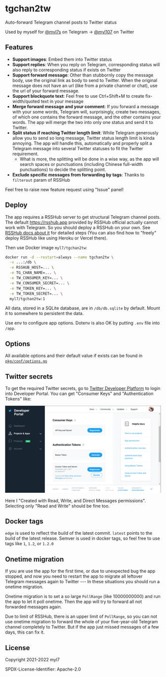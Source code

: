 # tgchan2tw

Auto-forward Telegram channel posts to Twitter status

Used by myself for [@myl7s](https://t.me/myl7s) on Telegram -> [@myl107](https://twitter.com/myl107) on Twitter

## Features

- **Support images**: Embed them into Twitter status
- **Support replies**: When you reply on Telegram, corresponding status will also reply to corresponding status if exists on Twitter
- **Support forward message**: Other than stubbornly copy the message body, use the original link as body to send to Twitter. When the original message does not have an url (like from a private channel or chat), use the url of your forward message.
- **Support blockquote text**: Feel free to use Ctrl+Shift+M to create fix-width/quoted text in your message
- **Merge forward message and your comment**: If you forward a message with your some words, Telegram will, surprisingly, create two messages, of which one contains the forward message, and the other contains your words. The app will merge the two into only one status and send it to Twitter.
- **Split status if reaching Twitter length limit**: While Telegram generously allow you to send so long message, Twitter status length limit is kinda annoying. The app will handle this, automatically and properly split a Telegram message into several Twitter statuses to fit the Twitter requirement.
  - What is more, the splitting will be done in a wise way, as the app will search spaces or punctuations (including Chinese full-width punctuations) to decide the splitting point.
- **Exclude specific messages from forwarding by tags**: Thanks to `filterout` param of RSSHub

Feel free to raise new feature request using "Issue" panel!

## Deploy

The app requires a RSSHub server to get structural Telegram channel posts.
The default https://rsshub.app provided by RSSHub official actually cannot work with Telegram.
So you should deploy a RSSHub on your own.
See [RSSHub docs about it](https://docs.rsshub.app/install/) for detailed steps
(You can also find how to "freely" deploy RSSHub like using Heroku or Vercel there).

Then use Docker image `myl7/tgchan2tw`:

```bash
docker run -d --restart=always --name tgchan2tw \
  -v ...:/db \
  -e RSSHUB_HOST=... \
  -e TG_CHAN_NAME=... \
  -e TW_CONSUMER_KEY=... \
  -e TW_CONSUMER_SECRET=... \
  -e TW_TOKEN_KEY=... \
  -e TW_TOKEN_SECRET=... \
  myl7/tgchan2tw:1
```

All data, stored in a SQLite database, are in `/db/db.sqlite` by default.
Mount it to somewhere to persistent the data.

Use env to configure app options.
Dotenv is also OK by putting `.env` file into `/app`.

## Options

All available options and their default value if exists can be found in [`pkg/conf/options.go`](https://github.com/myl7/tgchan2tw/blob/goshujin-sama/pkg/conf/options.go)

## Twitter secrets

To get the required Twitter secrets, go to [Twitter Developer Platform](https://developer.twitter.com)
to login into Developer Portal.
You can get "Consumer Keys" and "Authentication Tokens" like:

![Twitter secret location](docs/images/twitter-secret-loc.png)

Here I "Created with Read, Write, and Direct Messages permissions".
Selecting only "Read and Write" should be fine too.

## Docker tags

`edge` is used to reflect the build of the latest commit.
`latest` points to the build of the latest release.
Semver is used in docker tags, so feel free to use tags like `1`, `1.2`, or `1.2.0`

## Onetime migration

If you are use the app for the first time, or due to unexpected bug the app stopped, and now you need to restart the app to migrate all leftover Telegram messages again to Twitter --- In these situations you should run a onetime migration.

Onetime migration is to set a so large `PollRange` (like 10000000000) and run the app to let it poll onetime.
Then the app will try to forward all not forwarded messages again.

Due to limit of RSSHub, there is an upper limit of `PollRange`, so you can not use onetime migration to forward the whole of your five-year-old Telegram channel completely to Twitter.
But if the app just missed messages of a few days, this can fix it.

## License

Copyright 2021-2022 myl7

SPDX-License-Identifier: Apache-2.0
